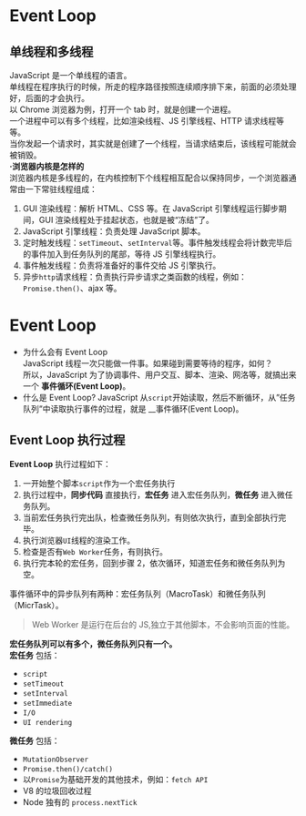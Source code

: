 # Event Loop

## 单线程和多线程

JavaScript 是一个单线程的语言。  
单线程在程序执行的时候，所走的程序路径按照连续顺序排下来，前面的必须处理好，后面的才会执行。  
以 Chrome 浏览器为例，打开一个 tab 时，就是创建一个进程。  
一个进程中可以有多个线程，比如渲染线程、JS 引擎线程、HTTP 请求线程等等。  
当你发起一个请求时，其实就是创建了一个线程，当请求结束后，该线程可能就会被销毁。  
**·浏览器内核是怎样的**  
浏览器内核是多线程的，在内核控制下个线程相互配合以保持同步，一个浏览器通常由一下常驻线程组成：

1. GUI 渲染线程：解析 HTML、CSS 等。在 JavaScript 引擎线程运行脚步期间，GUI 渲染线程处于挂起状态，也就是被“冻结”了。
2. JavaScript 引擎线程：负责处理 JavaScript 脚本。
3. 定时触发线程：`setTimeout`、`setInterval`等。事件触发线程会将计数完毕后的事件加入到任务队列的尾部，等待 JS 引擎线程执行。
4. 事件触发线程：负责将准备好的事件交给 JS 引擎执行。
5. 异步`http`请求线程：负责执行异步请求之类函数的线程，例如：`Promise.then()`、ajax 等。

# Event Loop

-   为什么会有 Event Loop  
    JavaScript 线程一次只能做一件事。如果碰到需要等待的程序，如何？  
    所以，JavaScript 为了协调事件、用户交互、脚本、渲染、网洛等，就搞出来一个 **事件循环(Event Loop)**。
-   什么是 Event Loop?
    JavaScript 从`script`开始读取，然后不断循环，从”任务队列”中读取执行事件的过程，就是 \_\_事件循环(Event Loop)。

## Event Loop 执行过程

**Event Loop** 执行过程如下：

1. 一开始整个脚本`script`作为一个宏任务执行
2. 执行过程中，**同步代码** 直接执行，**宏任务** 进入宏任务队列，**微任务** 进入微任务队列。
3. 当前宏任务执行完出队，检查微任务队列，有则依次执行，直到全部执行完毕。
4. 执行浏览器`UI`线程的渲染工作。
5. 检查是否有`Web Worker`任务，有则执行。
6. 执行完本轮的宏任务，回到步骤 2，依次循环，知道宏任务和微任务队列为空。

事件循环中的异步队列有两种：宏任务队列（MacroTask）和微任务队列（MicrTask）。

> Web Worker 是运行在后台的 JS,独立于其他脚本，不会影响页面的性能。

**宏任务队列可以有多个，微任务队列只有一个。**  
**宏任务** 包括：

-   `script`
-   `setTimeout`
-   `setInterval`
-   `setImmediate`
-   `I/O`
-   `UI rendering`

**微任务** 包括：

-   `MutationObserver`
-   `Promise.then()/catch()`
-   以`Promise`为基础开发的其他技术，例如：`fetch API`
-   V8 的垃圾回收过程
-   Node 独有的 `process.nextTick`